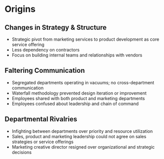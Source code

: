 # Origins

## Changes in Strategy & Structure
* Strategic pivot from marketing services to product development as core service offering
* Less dependency on contractors
* Focus on building internal teams and relationships with vendors

## Faltering Communication
* Segregated departments operating in vacuums; no cross-department communication
* Waterfall methodology prevented design iteration or improvement
* Employees shared with both product and marketing departments
* Employees confused about leadership and chain of command

## Departmental Rivalries
* Infighting between departments over priority and resource utilization
* Sales, product and marketing leadership could not agree on sales strategies or service offerings
* Marketing creative director resigned over organizational and strategic decisions